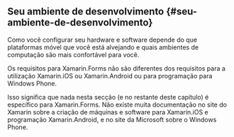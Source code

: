 ## Seu ambiente de desenvolvimento {#seu-ambiente-de-desenvolvimento}

Como você configurar seu hardware e software depende do que plataformas móvel que você está alvejando e quais ambientes de computação são mais confortável para você.

Os requisitos para Xamarin.Forms não são diferentes dos requisitos para a utilização Xamarin.iOS ou Xamarin.Android ou para programação para Windows Phone.

Isso significa que nada nesta secção (e no restante deste capítulo) é específico para Xamarin.Forms. Não existe muita documentação no site do Xamarin sobre a criação de máquinas e software para Xamarin.iOS e programação Xamarin.Android, e no site da Microsoft sobre o Windows Phone.